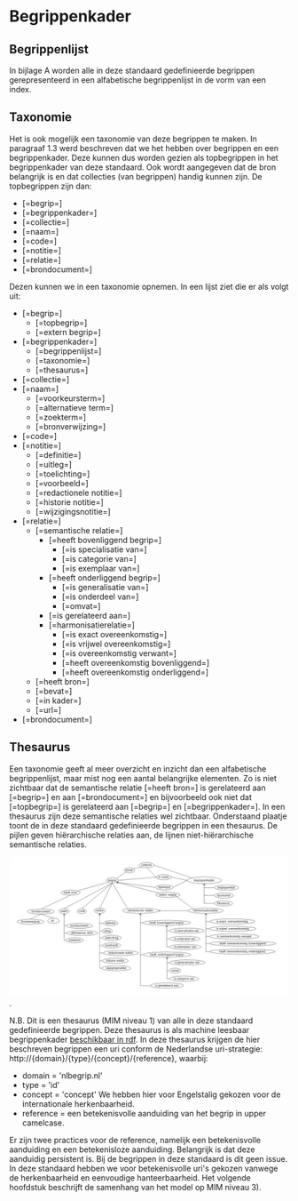 # Begrippenkader

## Begrippenlijst
In bijlage A worden alle in deze standaard gedefinieerde begrippen gerepresenteerd in een alfabetische begrippenlijst in de vorm van een index.

## Taxonomie
Het is ook mogelijk een taxonomie van deze begrippen te maken. In paragraaf 1.3 werd beschreven dat we het hebben over begrippen en een begrippenkader. Deze kunnen dus worden gezien als topbegrippen in het begrippenkader van deze standaard. Ook wordt aangegeven dat de bron belangrijk is en dat collecties (van begrippen) handig kunnen zijn. 
De topbegrippen zijn dan: 
* [=begrip=]
* [=begrippenkader=]
* [=collectie=]
* [=naam=]
* [=code=]
* [=notitie=]
* [=relatie=]
* [=brondocument=]

Dezen kunnen we in een taxonomie opnemen. In een lijst ziet die er als volgt uit:
* [=begrip=]
  * [=topbegrip=]
  * [=extern begrip=]
* [=begrippenkader=]
  * [=begrippenlijst=]
  * [=taxonomie=]
  * [=thesaurus=]
* [=collectie=]
* [=naam=]
  * [=voorkeursterm=]
  * [=alternatieve term=]
  * [=zoekterm=]
  * [=bronverwijzing=]
* [=code=]
* [=notitie=]
  * [=definitie=]
  * [=uitleg=]
  * [=toelichting=]
  * [=voorbeeld=]
  * [=redactionele notitie=]
  * [=historie notitie=]
  * [=wijzigingsnotitie=]
* [=relatie=]
  * [=semantische relatie=]
    * [=heeft bovenliggend begrip=]
      * [=is specialisatie van=]
      * [=is categorie van=]
      * [=is exemplaar van=]
    * [=heeft onderliggend begrip=]
      * [=is generalisatie van=]
      * [=is onderdeel van=]
      * [=omvat=]
    * [=is gerelateerd aan=]
    * [=harmonisatierelatie=]
      * [=is exact overeenkomstig=]
      * [=is vrijwel overeenkomstig=]
      * [=is overeenkomstig verwant=]
      * [=heeft overeenkomstig bovenliggend=]
      * [=heeft overeenkomstig onderliggend=]
  * [=heeft bron=]
  * [=bevat=]
  * [=in kader=]
  * [=url=]
* [=brondocument=]

## Thesaurus
Een taxonomie geeft al meer overzicht en inzicht dan een alfabetische begrippenlijst, maar mist nog een aantal belangrijke elementen. Zo is niet zichtbaar dat de semantische relatie [=heeft bron=] is gerelateerd aan [=begrip=] en aan [=brondocument=] en bijvoorbeeld ook niet dat [=topbegrip=] is gerelateerd aan [=begrip=] en [=begrippenkader=]. In een thesaurus zijn deze semantische relaties wel zichtbaar. Onderstaand plaatje toont de in deze standaard gedefinieerde begrippen in een thesaurus. De pijlen geven hiërarchische relaties aan, de lijnen niet-hiërarchische semantische relaties.

![](./respec/media/thesaurusSBB.jpg "NL-SBB thesaurus").

N.B. Dit is een thesaurus (MIM niveau 1) van alle in deze standaard gedefinieerde begrippen. Deze thesaurus is als machine leesbaar begrippenkader [beschikbaar in rdf](https://github.com/Geonovum/NL-SBB/blob/main/concepts/thesaurus.ttl). In deze thesaurus krijgen de hier beschreven begrippen een uri conform de Nederlandse uri-strategie: http://{domain}/{type}/{concept}/{reference}, waarbij:
* domain = 'nlbegrip.nl'
* type = 'id'
* concept = 'concept' We hebben hier voor Engelstalig gekozen voor de internationale herkenbaarheid. 
* reference = een betekenisvolle aanduiding van het begrip in upper camelcase.

Er zijn twee practices voor de reference, namelijk een betekenisvolle aanduiding en een betekenisloze aanduiding. Belangrijk is dat deze aanduidig persistent is. Bij de begrippen in deze standaard is dit geen issue. In deze standaard hebben we voor betekenisvolle uri's gekozen vanwege de herkenbaarheid en eenvoudige hanteerbaarheid. 
Het volgende hoofdstuk beschrijft de samenhang van het model op MIM niveau 3).

